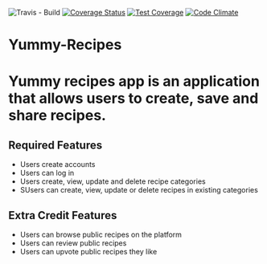 ![Travis - Build](https://travis-ci.org/owenbob/Yummy-Recipes.svg?branch=development)
[![Coverage Status](https://coveralls.io/repos/github/owenbob/Yummy-Recipes/badge.svg)](https://coveralls.io/github/owenbob/Yummy-Recipes)
[![Test Coverage](https://codeclimate.com/github/owenbob/Yummy-Recipes/badges/coverage.svg)](https://codeclimate.com/github/owenbob/Yummy-Recipes)
[![Code Climate](https://codeclimate.com/github/owenbob/Yummy-Recipes/badges/gpa.svg)](https://codeclimate.com/github/owenbob/Yummy-Recipes)


# Yummy-Recipes
# Yummy recipes app is an application that allows users  to create, save and share recipes.

## Required Features
  * Users create accounts
  * Users can log in
  * Users create, view, update and delete recipe categories
  * SUsers can create, view, update or delete recipes in existing categories

 ## Extra Credit Features
  * Users can browse public recipes on the platform
  * Users can review public recipes
  * Users can upvote public recipes they like


